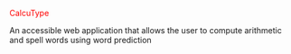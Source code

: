 <p style="color: red"> CalcuType </p>
An accessible web application that allows the user to compute arithmetic and spell words using word prediction
